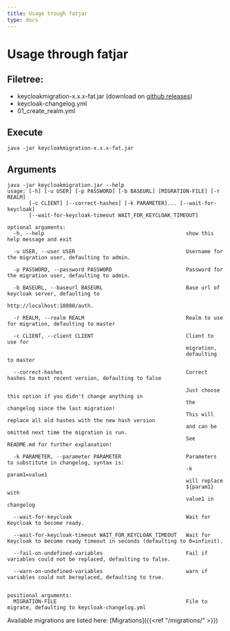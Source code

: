 ```yaml
---
title: Usage trough fatjar
type: docs
---
```


# Usage through fatjar

## Filetree:
- keycloakmigration-x.x.x-fat.jar (download on [github releases](https://github.com/klg71/keycloakmigration/releases))
- keycloak-changelog.yml
- 01_create_realm.yml

## Execute
```shell script
java -jar keycloakmigration-x.x.x-fat.jar
```
## Arguments

    java -jar keycloakmigration.jar --help
    usage: [-h] [-u USER] [-p PASSWORD] [-b BASEURL] [MIGRATION-FILE] [-r REALM]
           [-c CLIENT] [--correct-hashes] [-k PARAMETER]... [--wait-for-keycloak]
           [--wait-for-keycloak-timeout WAIT_FOR_KEYCLOAK_TIMEOUT]

    optional arguments:
      -h, --help                                              show this help message and exit

      -u USER, --user USER                                    Username for the migration user, defaulting to admin.

      -p PASSWORD, --password PASSWORD                        Password for the migration user, defaulting to admin.

      -b BASEURL, --baseurl BASEURL                           Base url of keycloak server, defaulting to
                                                              http://localhost:18080/auth.
                                                              
      -r REALM, --realm REALM                                 Realm to use for migration, defaulting to master

      -c CLIENT, --client CLIENT                              Client to use for
                                                              migration,
                                                              defaulting to master

      --correct-hashes                                        Correct hashes to most recent version, defaulting to false

                                                              Just choose this option if you didn't change anything in
                                                              the changelog since the last migration!
                                                              This will replace all old hashes with the new hash version
                                                              and can be omitted next time the migration is run.
                                                              See README.md for further explanation!

      -k PARAMETER, --parameter PARAMETER                     Parameters to substitute in changelog, syntax is:
                                                              -k param1=value1
                                                              will replace
                                                              ${param1} with
                                                              value1 in changelog

      --wait-for-keycloak                                     Wait for Keycloak to become ready.

      --wait-for-keycloak-timeout WAIT_FOR_KEYCLOAK_TIMEOUT   Wait for Keycloak to become ready timeout in seconds (defaulting to 0=infinit).
      
      --fail-on-undefined-variables                           Fail if variables could not be replaced, defaulting to false.
  
      --warn-on-undefined-variables                           warn if variables could not bereplaced, defaulting to true.                                                
      

    positional arguments:
      MIGRATION-FILE                                          File to migrate, defaulting to keycloak-changelog.yml
Available migrations are listed here: [Migrations]({{<ref "/migrations/" >}})

